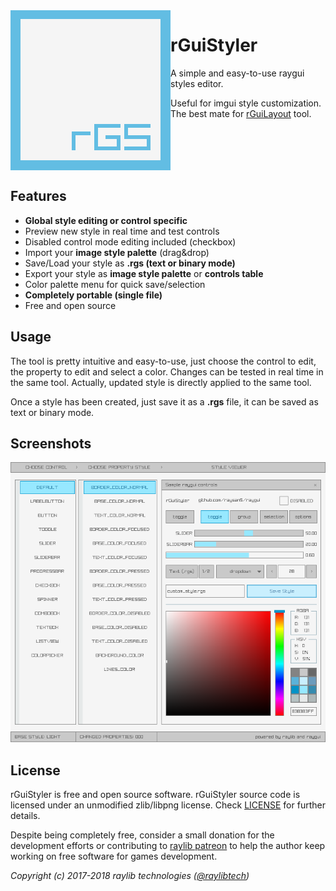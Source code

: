 <img align="left" src="logo/rguistyler_256x256.png" width=256>

# rGuiStyler
A simple and easy-to-use raygui styles editor. 

Useful for imgui style customization. The best mate for [rGuiLayout](https://github.com/raysan5/rguilayout) tool.

<br>
<br>
<br>
<br>

## Features

 - **Global style editing or control specific**
 - Preview new style in real time and test controls
 - Disabled control mode editing included (checkbox)
 - Import your **image style palette** (drag&drop)
 - Save/Load your style as **.rgs (text or binary mode)**
 - Export your style as **image style palette** or **controls table**
 - Color palette menu for quick save/selection
 - **Completely portable (single file)**
 - Free and open source
 
## Usage

The tool is pretty intuitive and easy-to-use, just choose the control to edit, the property to edit and select a color. Changes can be tested in real time in the same tool. Actually, updated style is directly applied to the same tool.

Once a style has been created, just save it as a **.rgs** file, it can be saved as text or binary mode.

## Screenshots

![rGuiStyler](screenshots/rguistyler_v210_light_shot01.png)

## License

rGuiStyler is free and open source software. rGuiStyler source code is licensed under an unmodified zlib/libpng license. Check [LICENSE](LICENSE) for further details.

Despite being completely free, consider a small donation for the development efforts or contributing to [raylib patreon](https://www.patreon.com/raysan5) to help the author keep working on free software for games development.

*Copyright (c) 2017-2018 raylib technologies ([@raylibtech](https://twitter.com/raylibtech))*
